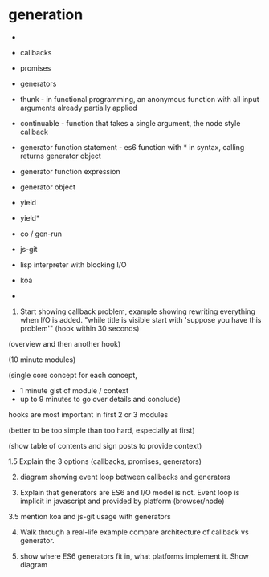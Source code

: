 generation
==========

-
- callbacks
- promises
- generators

 - thunk - in functional programming, an anonymous function with all input arguments already partially applied
 - continuable - function that takes a single argument, the node style callback

 - generator function statement - es6 function with * in syntax, calling returns generator object
 - generator function expression
 - generator object
 - yield
 - yield*

 - co / gen-run
 - js-git
 - lisp interpreter with blocking I/O
 - koa
 -



1. Start showing callback problem, example showing rewriting everything when
   I/O is added. "while title is visible start with 'suppose you have this problem'"
   (hook within 30 seconds)

(overview and then another hook)

(10 minute modules)

(single core concept for each concept,
 - 1 minute gist of module / context
 - up to 9 minutes to go over details and conclude)

hooks are most important in first 2 or 3 modules

(better to be too simple than too hard, especially at first)

(show table of contents and sign posts to provide context)

1.5 Explain the 3 options (callbacks, promises, generators)

2. diagram showing event loop between callbacks and generators

3. Explain that generators are ES6 and I/O model is not.  Event loop is implicit
   in javascript and provided by platform (browser/node)

3.5 mention koa and js-git usage with generators

4. Walk through a real-life example compare architecture of callback vs generator.

5. show where ES6 generators fit in, what platforms implement it. Show diagram
